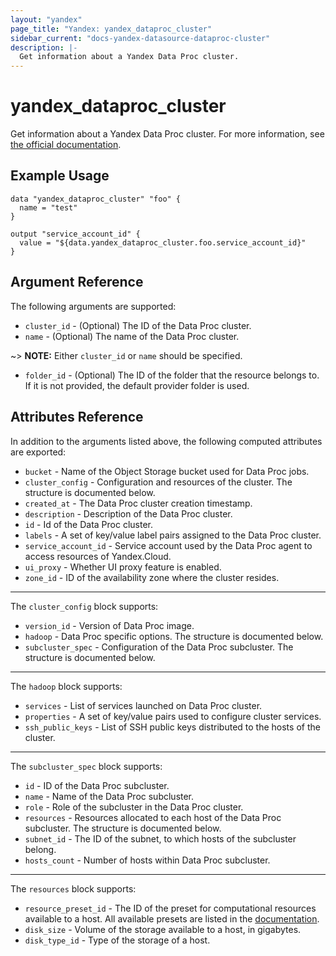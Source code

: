 ```yaml
---
layout: "yandex"
page_title: "Yandex: yandex_dataproc_cluster"
sidebar_current: "docs-yandex-datasource-dataproc-cluster"
description: |-
  Get information about a Yandex Data Proc cluster.
---
```


# yandex\_dataproc\_cluster

Get information about a Yandex Data Proc cluster. For more information, see [the official documentation](https://cloud.yandex.com/docs/data-proc/).

## Example Usage

```hcl
data "yandex_dataproc_cluster" "foo" {
  name = "test"
}

output "service_account_id" {
  value = "${data.yandex_dataproc_cluster.foo.service_account_id}"
}
```

## Argument Reference

The following arguments are supported:

* `cluster_id` - (Optional) The ID of the Data Proc cluster.
* `name` - (Optional) The name of the Data Proc cluster.

~> **NOTE:** Either `cluster_id` or `name` should be specified.

* `folder_id` - (Optional) The ID of the folder that the resource belongs to. If it is not provided, the default provider folder is used.

## Attributes Reference

In addition to the arguments listed above, the following computed attributes are exported:

* `bucket` - Name of the Object Storage bucket used for Data Proc jobs.
* `cluster_config` - Configuration and resources of the cluster. The structure is documented below.
* `created_at` - The Data Proc cluster creation timestamp.
* `description` - Description of the Data Proc cluster.
* `id` - Id of the Data Proc cluster.
* `labels` - A set of key/value label pairs assigned to the Data Proc cluster.
* `service_account_id` - Service account used by the Data Proc agent to access resources of Yandex.Cloud.
* `ui_proxy` - Whether UI proxy feature is enabled.
* `zone_id` - ID of the availability zone where the cluster resides.

---

The `cluster_config` block supports:

* `version_id` - Version of Data Proc image.
* `hadoop` - Data Proc specific options. The structure is documented below.
* `subcluster_spec` - Configuration of the Data Proc subcluster. The structure is documented below.

---

The `hadoop` block supports:

* `services` - List of services launched on Data Proc cluster.
* `properties` - A set of key/value pairs used to configure cluster services.
* `ssh_public_keys` - List of SSH public keys distributed to the hosts of the cluster.

---

The `subcluster_spec` block supports:

* `id` - ID of the Data Proc subcluster.
* `name` - Name of the Data Proc subcluster.
* `role` - Role of the subcluster in the Data Proc cluster.
* `resources` - Resources allocated to each host of the Data Proc subcluster. The structure is documented below.
* `subnet_id` - The ID of the subnet, to which hosts of the subcluster belong.
* `hosts_count` - Number of hosts within Data Proc subcluster.

---

The `resources` block supports:

* `resource_preset_id` - The ID of the preset for computational resources available to a host. All available presets are listed in the [documentation](https://cloud.yandex.com/docs/data-proc/concepts/instance-types).
* `disk_size` - Volume of the storage available to a host, in gigabytes.
* `disk_type_id` - Type of the storage of a host.
